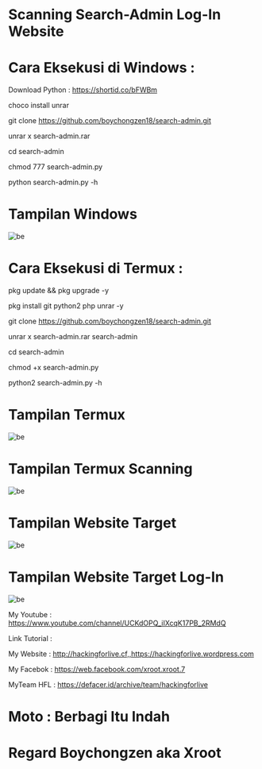 # Scanning Search-Admin Log-In Website

# Cara Eksekusi di Windows :

Download Python : https://shortid.co/bFWBm

choco install unrar

git clone https://github.com/boychongzen18/search-admin.git

unrar x search-admin.rar

cd search-admin

chmod 777 search-admin.py

python search-admin.py -h

# Tampilan Windows
![be](https://raw.githubusercontent.com/boychongzen18/search-admin/master/win.png)

# Cara Eksekusi di Termux :

pkg update && pkg upgrade -y

pkg install git python2 php unrar -y

git clone https://github.com/boychongzen18/search-admin.git

unrar x search-admin.rar search-admin

cd search-admin

chmod +x search-admin.py

python2 search-admin.py -h

# Tampilan Termux
![be](https://raw.githubusercontent.com/boychongzen18/search-admin/master/termux-tampilan.jpg)
# Tampilan Termux Scanning
![be](https://raw.githubusercontent.com/boychongzen18/search-admin/master/termux-scanning.jpg)
# Tampilan Website Target
![be](https://raw.githubusercontent.com/boychongzen18/search-admin/master/taget.jpg)
# Tampilan Website Target Log-In
![be](https://raw.githubusercontent.com/boychongzen18/search-admin/master/log-in.jpg)

My Youtube    : https://www.youtube.com/channel/UCKdOPQ_iIXcqK17PB_2RMdQ

Link Tutorial : 

My Website    : http://hackingforlive.cf,,https://hackingforlive.wordpress.com

My Facebok    : https://web.facebook.com/xroot.xroot.7

MyTeam HFL    : https://defacer.id/archive/team/hackingforlive

# Moto : Berbagi Itu Indah

# Regard Boychongzen aka Xroot


